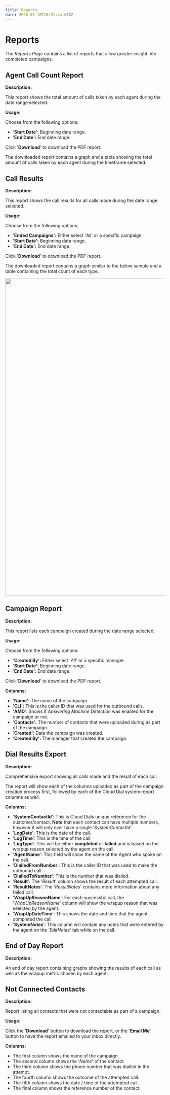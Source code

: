```yaml
---
title: Reports
date: 2020-03-16T10:31:44.610Z
---
```

# Reports

The *Reports Page* contains a list of reports that allow greater insight into completed campaigns.

## Agent Call Count Report

**Description:**

This report shows the total amount of calls taken by each agent during the date range selected.

**Usage:**

Choose from the following options:

* '**Start Date':** Beginning date range.
* '**End Date':** End date range.

Click '**Download**' to download the PDF report.

The downloaded report contains a graph and a table showing the total amount of calls taken by each agent during the timeframe selected.



## Call Results

**Description:** 

This report shows the call results for all calls made during the date range selected.

**Usage:**

Choose from the following options:

* '**Ended Campaigns':** Either select '*All*' or a specific campaign.
* '**Start Date':** Beginning date range.
* '**End Date':** End date range.

Click '**Download**' to download the PDF report.

The downloaded report contains a graph similar to the below sample and a table containing the total count of each type.

<img style="width: 1000px; height: auto;" src="/images/clouddial_callresults.png">


## Campaign Report

**Description:** 

This report lists each campaign created during the date range selected.

**Usage:**

Choose from the following options:

* '**Created By':** Either select '*All*' or a specific manager.
* '**Start Date':** Beginning date range.
* '**End Date':** End date range.

Click '**Download**' to download the PDF report.

**Columns:**

* '**Name':** The name of the campaign.
* '**CLI':** This is the caller ID that was used for the outbound calls.
* '**AMD**': Shows if *Answering Machine Detection* was enabled for the campaign or not.
* '**Contacts':** The number of contacts that were uploaded during as part of the campaign.
* '**Created':** Date the campaign was created.
* '**Created By':** The manager that created the campaign.

## Dial Results Export

**Description:** 

Comprehensive export showing all calls made and the result of each call.

The report will show each of the columns uploaded as part of the campaign creation process first, followed by each of the Cloud Dial system report columns as well.

**Columns:**

* '**SystemContactId**': This is Cloud Dials unique reference for the customer/contact. **Note** that each contact can have multiple numbers, however it will only ever have a single '*SystemContactId*'.
* '**LogDate**': This is the date of the call.
* '**LogTime**': This is the time of the call.
* '**LogType**': This will be either **completed** or **failed** and is based on the wrapup reason selected by the agent on the call.
* '**AgentName**': This field will show the name of the Agent who spoke on the call.
* '**DialledFromNumber**': This is the caller ID that was used to make the outbound call.
* '**DialledToNumber**': This is the number that was dialled.
* '**Result**': The '*Result*' column shows the result of each attempted call.
* '**ResultNotes**': The '*ResultNotes*' contains more information about any failed call.
* '**WrapUpReasonName**': For each successful call, the '*WrapUpReasonName*' column will show the wrapup reason that was selected by the agent.
* '**WrapUpDateTime**': This shows the date and time that the agent completed the call.
* '**SystemNotes**': This column will contain any notes that were entered by the agent on the '*EditNotes*' tab while on the call.

## End of Day Report

**Description:**

An end of day report containing graphs showing the results of each call as well as the wrapup metric chosen by each agent.

## Not Connected Contacts

**Description:** 

Report listing all contacts that were not contactable as part of a campaign.

**Usage:**

Click the '**Download**' button to download the report, or the '**Email Me**' button to have the report emailed to your inbox directly.

**Columns:**

* The first column shows the name of the campaign.
* The second column shows the '*Name*' of the contact.
* The third column shows the phone number that was dialled in the attempt.
* The fourth column shows the outcome of the attempted call.
* The fifth column shows the date / time of the attempted call.
* The final column shows the reference number of the contact.